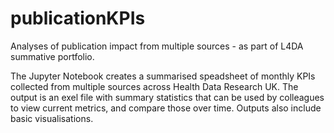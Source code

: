 # publicationKPIs
Analyses of publication impact from multiple sources - as part of L4DA summative portfolio.

The Jupyter Notebook creates a summarised speadsheet of monthly KPIs collected from multiple sources across Health Data Research UK.
The output is an exel file with summary statistics that can be used by colleagues to view current metrics, and compare those over time. Outputs also include basic visualisations.

